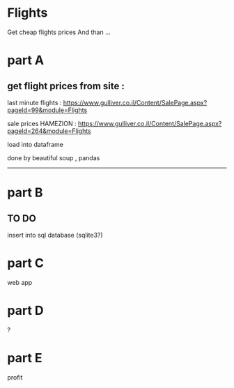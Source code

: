 # Flights

Get cheap flights prices And than ...

# part A 
## get flight prices from site :

last minute flights : https://www.gulliver.co.il/Content/SalePage.aspx?pageId=99&module=Flights

sale prices HAMEZION : https://www.gulliver.co.il/Content/SalePage.aspx?pageId=264&module=Flights

load into dataframe 

done by beautiful soup , pandas 

---------
# part B 
## TO DO

insert into sql database (sqlite3?)

# part C 
web app 

# part D 
?

# part E
profit


